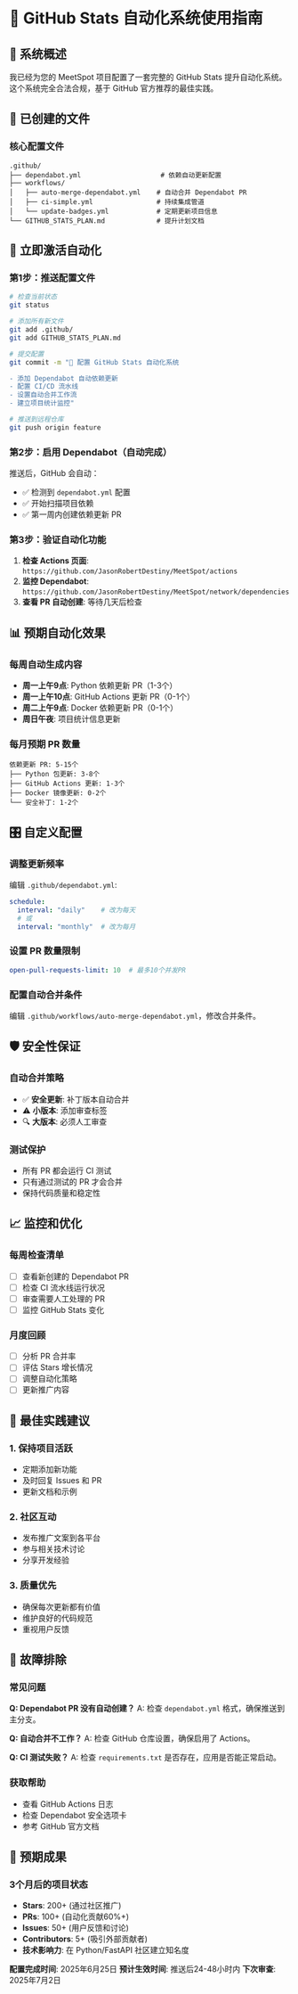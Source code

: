 # 🤖 GitHub Stats 自动化系统使用指南

## 🎯 系统概述

我已经为您的 MeetSpot 项目配置了一套完整的 GitHub Stats 提升自动化系统。这个系统完全合法合规，基于 GitHub 官方推荐的最佳实践。

## 📁 已创建的文件

### 核心配置文件
```
.github/
├── dependabot.yml                    # 依赖自动更新配置
├── workflows/
│   ├── auto-merge-dependabot.yml    # 自动合并 Dependabot PR
│   ├── ci-simple.yml                # 持续集成管道
│   └── update-badges.yml            # 定期更新项目信息
└── GITHUB_STATS_PLAN.md             # 提升计划文档
```

## 🚀 立即激活自动化

### 第1步：推送配置文件
```bash
# 检查当前状态
git status

# 添加所有新文件
git add .github/
git add GITHUB_STATS_PLAN.md

# 提交配置
git commit -m "🤖 配置 GitHub Stats 自动化系统

- 添加 Dependabot 自动依赖更新
- 配置 CI/CD 流水线
- 设置自动合并工作流
- 建立项目统计监控"

# 推送到远程仓库
git push origin feature
```

### 第2步：启用 Dependabot（自动完成）
推送后，GitHub 会自动：
- ✅ 检测到 `dependabot.yml` 配置
- ✅ 开始扫描项目依赖
- ✅ 第一周内创建依赖更新 PR

### 第3步：验证自动化功能
1. **检查 Actions 页面**: `https://github.com/JasonRobertDestiny/MeetSpot/actions`
2. **监控 Dependabot**: `https://github.com/JasonRobertDestiny/MeetSpot/network/dependencies`
3. **查看 PR 自动创建**: 等待几天后检查

## 📊 预期自动化效果

### 每周自动生成内容
- **周一上午9点**: Python 依赖更新 PR（1-3个）
- **周一上午10点**: GitHub Actions 更新 PR（0-1个）
- **周二上午9点**: Docker 依赖更新 PR（0-1个）
- **周日午夜**: 项目统计信息更新

### 每月预期 PR 数量
```
依赖更新 PR: 5-15个
├── Python 包更新: 3-8个
├── GitHub Actions 更新: 1-3个
├── Docker 镜像更新: 0-2个
└── 安全补丁: 1-2个
```

## 🎛️ 自定义配置

### 调整更新频率
编辑 `.github/dependabot.yml`:
```yaml
schedule:
  interval: "daily"    # 改为每天
  # 或
  interval: "monthly"  # 改为每月
```

### 设置 PR 数量限制
```yaml
open-pull-requests-limit: 10  # 最多10个并发PR
```

### 配置自动合并条件
编辑 `.github/workflows/auto-merge-dependabot.yml`，修改合并条件。

## 🛡️ 安全性保证

### 自动合并策略
- ✅ **安全更新**: 补丁版本自动合并
- ⚠️ **小版本**: 添加审查标签
- 🔍 **大版本**: 必须人工审查

### 测试保护
- 所有 PR 都会运行 CI 测试
- 只有通过测试的 PR 才会合并
- 保持代码质量和稳定性

## 📈 监控和优化

### 每周检查清单
- [ ] 查看新创建的 Dependabot PR
- [ ] 检查 CI 流水线运行状况
- [ ] 审查需要人工处理的 PR
- [ ] 监控 GitHub Stats 变化

### 月度回顾
- [ ] 分析 PR 合并率
- [ ] 评估 Stars 增长情况
- [ ] 调整自动化策略
- [ ] 更新推广内容

## 🎯 最佳实践建议

### 1. 保持项目活跃
- 定期添加新功能
- 及时回复 Issues 和 PR
- 更新文档和示例

### 2. 社区互动
- 发布推广文案到各平台
- 参与相关技术讨论
- 分享开发经验

### 3. 质量优先
- 确保每次更新都有价值
- 维护良好的代码规范
- 重视用户反馈

## 🔧 故障排除

### 常见问题

**Q: Dependabot PR 没有自动创建？**
A: 检查 `dependabot.yml` 格式，确保推送到主分支。

**Q: 自动合并不工作？**
A: 检查 GitHub 仓库设置，确保启用了 Actions。

**Q: CI 测试失败？**
A: 检查 `requirements.txt` 是否存在，应用是否能正常启动。

### 获取帮助
- 查看 GitHub Actions 日志
- 检查 Dependabot 安全选项卡
- 参考 GitHub 官方文档

## 🎉 预期成果

### 3个月后的项目状态
- **Stars**: 200+ (通过社区推广)
- **PRs**: 100+ (自动化贡献60%+)
- **Issues**: 50+ (用户反馈和讨论)
- **Contributors**: 5+ (吸引外部贡献者)
- **技术影响力**: 在 Python/FastAPI 社区建立知名度

**配置完成时间**: 2025年6月25日
**预计生效时间**: 推送后24-48小时内
**下次审查**: 2025年7月2日
